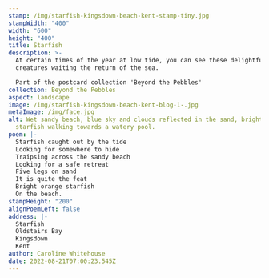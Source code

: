 ```yaml
---
stamp: /img/starfish-kingsdown-beach-kent-stamp-tiny.jpg
stampWidth: "400"
width: "600"
height: "400"
title: Starfish
description: >-
  At certain times of the year at low tide, you can see these delightful sea
  creatures waiting the return of the sea.

  Part of the postcard collection 'Beyond the Pebbles'
collection: Beyond the Pebbles
aspect: landscape
image: /img/starfish-kingsdown-beach-kent-blog-1-.jpg
metaImage: /img/face.jpg
alt: Wet sandy beach, blue sky and clouds reflected in the sand, bright orange
  starfish walking towards a watery pool.
poem: |-
  Starfish caught out by the tide
  Looking for somewhere to hide
  Traipsing across the sandy beach
  Looking for a safe retreat
  Five legs on sand 
  It is quite the feat
  Bright orange starfish
  On the beach.
stampHeight: "200"
alignPoemLeft: false
address: |-
  Starfish
  Oldstairs Bay
  Kingsdown 
  Kent
author: Caroline Whitehouse
date: 2022-08-21T07:00:23.545Z
---
```

